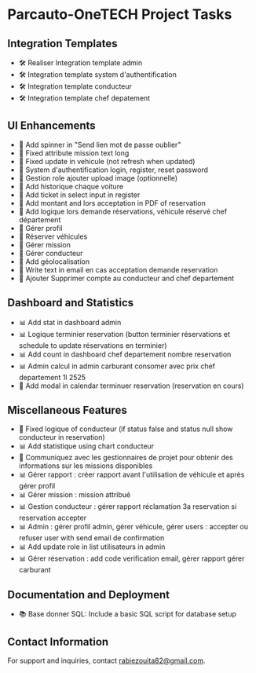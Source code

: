 # Parcauto-OneTECH Project Tasks

## Integration Templates
- 🛠️ Realiser Integration template admin
- 🛠️ Integration template system d'authentification
- 🛠️ Integration template conducteur
- 🛠️ Integration template chef depatement

## UI Enhancements
- 🔄 Add spinner in "Send lien mot de passe oublier"
- 🐞 Fixed attribute mission text long
- 🐞 Fixed update in vehicule (not refresh when updated)
- 🎨 System d'authentification login, register, reset password
- 🎨 Gestion role ajouter upload image (optionnelle)
- 🎨 Add historique chaque voiture
- 🎨 Add ticket in select input in register
- 🎨 Add montant and lors acceptation in PDF of reservation
- 🎨 Add logique lors demande réservations, véhicule réservé chef département
- 🎨 Gérer profil
- 🎨 Réserver véhicules
- 🎨 Gérer mission
- 🎨 Gérer conducteur
- 🎨 Add géolocalisation
- 📧 Write text in email en cas acceptation demande reservation
- 📧 Ajouter Supprimer compte au conducteur and chef departement

## Dashboard and Statistics
- 📊 Add stat in dashboard admin
- 📊 Logique terminier reservation (button terminier réservations et schedule to update réservations en terminier)
- 📊 Add count in dashboard chef departement nombre reservation
- 📊 Admin calcul in admin carburant consomer avec prix chef departement 1l 2525
- 📅 Add modal in calendar terminuer reservation (reservation en cours)

## Miscellaneous Features
- 🐞 Fixed logique of conducteur (if status false and status null show conducteur in reservation)
- 📊 Add statistique using chart conducteur
- 📧 Communiquez avec les gestionnaires de projet pour obtenir des informations sur les missions disponibles
- 📊 Gérer rapport : créer rapport avant l'utilisation de véhicule et après gérer profil
- 📊 Gérer mission : mission attribué
- 📊 Gestion conducteur : gérer rapport réclamation 3a reservation si reservation accepter
- 📊 Admin : gérer profil admin, gérer véhicule, gérer users : accepter ou refuser user with send email de confirmation
- 📊 Add update role in list utilisateurs in admin
- 📊 Gérer réservation : add code verification email, gérer rapport gérer carburant

## Documentation and Deployment
- 📚 Base donner SQL: Include a basic SQL script for database setup

## Contact Information
For support and inquiries, contact [rabiezouita82@gmail.com](mailto:rabiezouita82@gmail.com).
